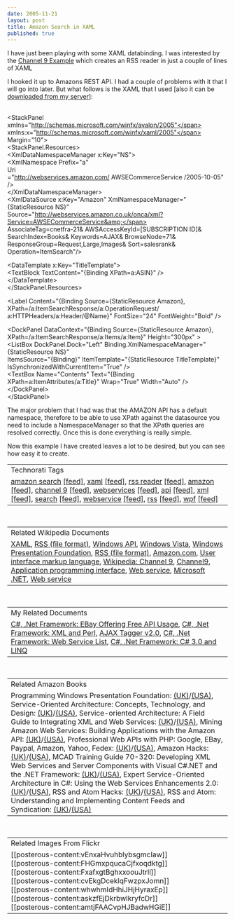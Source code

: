 ```yaml
---
date: 2005-11-21
layout: post
title: Amazon Search in XAML
published: true
---
```

I have just been playing with some XAML databinding.  I was interested by the <a href="http://channel9.msdn.com/Showpost.aspx?postid=110378">Channel 9 Example</a> which creates an RSS reader in just a couple of lines of XAML<p />I hooked it up to Amazons REST API.  I had a couple of problems with it that I will go into later.  But what follows is the XAML that I used [also it can be <a href="http://www.kinlan.co.uk/sample_sources/amazon.xaml">downloaded from my server</a>]:<p /><br /><span class="kwrd">&lt;</span><span class="html">StackPanel</span><br /><span class="attr">xmlns</span><span class="kwrd">="http://schemas.microsoft.com/winfx/avalon/2005"</span> <span class="attr">xmlns:x</span><span class="kwrd">="http://schemas.microsoft.com/winfx/xaml/2005"</span> <span class="attr">Margin</span><span class="kwrd">="10"</span><span class="kwrd">&gt;</span><br />   <span class="kwrd">&lt;</span><span class="html">StackPanel.Resources</span><span class="kwrd">&gt;</span><br />    <span class="kwrd">&lt;</span><span class="html">XmlDataNamespaceManager</span> <span class="attr">x:Key</span><span class="kwrd">="NS"</span><span class="kwrd">&gt;</span><br />              <span class="kwrd">&lt;</span><span class="html">XmlNamespace</span> <span class="attr">Prefix</span><span class="kwrd">="a"</span><br /><span class="attr">Uri</span><br /><span class="kwrd">="http://webservices.amazon.com/ AWSECommerceService /2005-10-05"</span> <span class="kwrd">/&gt;</span><br />       <span class="kwrd">&lt;/</span><span class="html">XmlDataNamespaceManager</span><span class="kwrd">&gt;</span><br />      <span class="kwrd">&lt;</span><span class="html">XmlDataSource</span> <span class="attr">x:Key</span><span class="kwrd">="Amazon"</span> <span class="attr">XmlNamespaceManager</span><span class="kwrd">="{StaticResource NS}"</span><br /><span class="attr">Source</span><span class="kwrd">="http://webservices.amazon.co.uk/onca/xml?Service=AWSECommerceService&amp;</span><br /><span class="kwrd">AssociateTag=cnetfra-21&amp; AWSAccessKeyId=[SUBSCRIPTION ID]&amp;<br /> SearchIndex=Books&amp; Keywords=AJAX&amp; BrowseNode=71&amp; ResponseGroup=Request,Large,Images&amp; Sort=salesrank&amp; Operation=ItemSearch"</span><span class="kwrd">/&gt;</span><p />      <span class="kwrd">&lt;</span><span class="html">DataTemplate</span> <span class="attr">x:Key</span><span class="kwrd">="TitleTemplate"</span><span class="kwrd">&gt;</span><br />         <span class="kwrd">&lt;</span><span class="html">TextBlock</span> <span class="attr">TextContent</span><span class="kwrd">="{Binding XPath=a:ASIN}"</span> <span class="kwrd">/&gt;</span><br />      <span class="kwrd">&lt;/</span><span class="html">DataTemplate</span><span class="kwrd">&gt;</span><br />   <span class="kwrd">&lt;/</span><span class="html">StackPanel.Resources</span><span class="kwrd">&gt;</span><p />   <span class="kwrd">&lt;</span><span class="html">Label</span> <span class="attr">Content</span><span class="kwrd">="{Binding Source={StaticResource Amazon}, XPath=/a:ItemSearchResponse/a:OperationRequest/ a:HTTPHeaders/a:Header/@Name}"</span> <span class="attr">FontSize</span><span class="kwrd">="24"</span> <span class="attr">FontWeight</span><span class="kwrd">="Bold"</span> <span class="kwrd">/&gt;</span>      <p />      <span class="kwrd">&lt;</span><span class="html">DockPanel</span> <span class="attr">DataContext</span><span class="kwrd">="{Binding Source={StaticResource Amazon}, <br />XPath=/a:ItemSearchResponse/a:Items/a:Item}"</span> <span class="attr">Height</span><span class="kwrd">="300px"</span> <span class="kwrd">&gt;</span><br />      <span class="kwrd">&lt;</span><span class="html">ListBox</span> <span class="attr">DockPanel</span>.<span class="attr">Dock</span><span class="kwrd">="Left"</span> <span class="attr">Binding</span>.<span class="attr">XmlNamespaceManager</span><span class="kwrd">="{StaticResource NS}"</span><br /><span class="attr">ItemsSource</span><span class="kwrd">="{Binding}"</span> <span class="attr">ItemTemplate</span><span class="kwrd">="{StaticResource TitleTemplate}"</span> <span class="attr">IsSynchronizedWithCurrentItem</span><span class="kwrd">="True"</span> <span class="kwrd">/&gt;</span><br />      <span class="kwrd">&lt;</span><span class="html">TextBox</span> <span class="attr">Name</span><span class="kwrd">="Contents"</span> <span class="attr">Text</span><span class="kwrd">="{Binding XPath=a:ItemAttributes/a:Title}"</span> <span class="attr">Wrap</span><span class="kwrd">="True"</span> <span class="attr">Width</span><span class="kwrd">="Auto"</span> <span class="kwrd">/&gt;</span><br />   <span class="kwrd">&lt;/</span><span class="html">DockPanel</span><span class="kwrd">&gt;</span><br /><span class="kwrd">&lt;/</span><span class="html">StackPanel</span><span class="kwrd">&gt;</span><p />The major problem that I had was that the AMAZON API has a default namespace, therefore to be able to use XPath against the datasource you need to include a NamespaceManager so that the XPath queries are resolved correctly.  Once this is done everything is really simple.<p />Now this example I have created leaves a lot to be desired, but you can see how easy it to create.<p /><table class="TechnoratiHead TagHeader">
<tr><td>Technorati Tags</td></tr>
<tr class="Technorati"><td>
<a href="http://www.technorati.com/tag/amazon%20search" class="Tag" rel="tag">amazon search</a> <a href="http://feeds.technorati.com/feed/posts/tag/amazon%20search" class="Tag">[feed]</a>, <a href="http://www.technorati.com/tag/xaml" class="Tag" rel="tag">xaml</a> <a href="http://feeds.technorati.com/feed/posts/tag/xaml" class="Tag">[feed]</a>, <a href="http://www.technorati.com/tag/rss%20reader" class="Tag" rel="tag">rss reader</a> <a href="http://feeds.technorati.com/feed/posts/tag/rss%20reader" class="Tag">[feed]</a>, <a href="http://www.technorati.com/tag/amazon" class="Tag" rel="tag">amazon</a> <a href="http://feeds.technorati.com/feed/posts/tag/amazon" class="Tag">[feed]</a>, <a href="http://www.technorati.com/tag/channel%209" class="Tag" rel="tag">channel 9</a> <a href="http://feeds.technorati.com/feed/posts/tag/channel%209" class="Tag">[feed]</a>, <a href="http://www.technorati.com/tag/webservices" class="Tag" rel="tag">webservices</a> <a href="http://feeds.technorati.com/feed/posts/tag/webservices" class="Tag">[feed]</a>, <a href="http://www.technorati.com/tag/api" class="Tag" rel="tag">api</a> <a href="http://feeds.technorati.com/feed/posts/tag/api" class="Tag">[feed]</a>, <a href="http://www.technorati.com/tag/xml" class="Tag" rel="tag">xml</a> <a href="http://feeds.technorati.com/feed/posts/tag/xml" class="Tag">[feed]</a>, <a href="http://www.technorati.com/tag/search" class="Tag" rel="tag">search</a> <a href="http://feeds.technorati.com/feed/posts/tag/search" class="Tag">[feed]</a>, <a href="http://www.technorati.com/tag/webservice" class="Tag" rel="tag">webservice</a> <a href="http://feeds.technorati.com/feed/posts/tag/webservice" class="Tag">[feed]</a>, <a href="http://www.technorati.com/tag/rss" class="Tag" rel="tag">rss</a> <a href="http://feeds.technorati.com/feed/posts/tag/rss" class="Tag">[feed]</a>, <a href="http://www.technorati.com/tag/wpf" class="Tag" rel="tag">wpf</a> <a href="http://feeds.technorati.com/feed/posts/tag/wpf" class="Tag">[feed]</a>
</td></tr>
</table><br /><table class="TechnoratiHead TagHeader">
<tr><td>Related Wikipedia Documents</td></tr>
<tr class="Technorati"><td>
<a href="http://en.wikipedia.org/wiki/XAML" class="Tag" rel="tag">XAML</a>, <a href="http://en.wikipedia.org/wiki/RSS_(protocol)" class="Tag" rel="tag">RSS (file format)</a>, <a href="http://en.wikipedia.org/wiki/Windows_API" class="Tag" rel="tag">Windows API</a>, <a href="http://en.wikipedia.org/wiki/Windows_Longhorn" class="Tag" rel="tag">Windows Vista</a>, <a href="http://en.wikipedia.org/wiki/Avalon_(API)" class="Tag" rel="tag">Windows Presentation Foundation</a>, <a href="http://en.wikipedia.org/wiki/Rss_feed" class="Tag" rel="tag">RSS (file format)</a>, <a href="http://en.wikipedia.org/?title=Amazon.com" class="Tag" rel="tag">Amazon.com</a>, <a href="http://en.wikipedia.org/wiki/User_interface_markup_language" class="Tag" rel="tag">User interface markup language</a>, <a href="http://en.wikipedia.org/wiki/Channel_9" class="Tag" rel="tag">Wikipedia: Channel 9</a>, <a href="http://en.wikipedia.org/wiki/Channel_9_(MSDN)" class="Tag" rel="tag">Channel9</a>, <a href="http://en.wikipedia.org/wiki/API" class="Tag" rel="tag">Application programming interface</a>, <a href="http://en.wikipedia.org/wiki/Web_Service" class="Tag" rel="tag">Web service</a>, <a href="http://en.wikipedia.org/wiki/Microsoft_.NET" class="Tag" rel="tag">Microsoft .NET</a>, <a href="http://en.wikipedia.org/wiki/Webservice" class="Tag" rel="tag">Web service</a>
</td></tr>
</table><br /><table class="TechnoratiHead TagHeader">
<tr><td>My Related Documents</td></tr>
<tr class="Technorati"><td>
<a href="http://www.kinlan.co.uk/2005/11/ebay-offering-free-api-usage.html" class="Tag" rel="tag">C#, .Net Framework: EBay Offering Free API Usage</a>, <a href="http://www.kinlan.co.uk/2005/08/xml-and-perl.html" class="Tag" rel="tag">C#, .Net Framework: XML and Perl</a>, <a href="http://www.kinlan.co.uk/AjaxExperiments/AjaxTag2" class="Tag" rel="tag">AJAX Tagger v2.0</a>, <a href="http://www.kinlan.co.uk/2005/09/web-service-list.html" class="Tag" rel="tag">C#, .Net Framework: Web Service List</a>, <a href="http://www.kinlan.co.uk/2005/09/c-30-and-linq.html" class="Tag" rel="tag">C#, .Net Framework: C# 3.0 and LINQ</a>
</td></tr>
</table><br /><table class="TechnoratiHead TagHeader">
<tr><td>Related Amazon Books</td></tr>
<tr class="Technorati"><td>Programming Windows Presentation Foundation: <a href="http://www.amazon.co.uk/exec/obidos/redirect?tag=cnetfra-21&amp;link_code=xm2&amp;camp=2025&amp;creative=165953&amp;path=http://www.amazon.co.uk/gp/redirect.html%253fASIN=0596101139%2526tag=cnetfra-21%2526lcode=xm2%2526cID=2025%2526ccmID=165953%2526location=/o/ASIN/0596101139%25253FSubscriptionId=0CM2PVF6VAHJQKW5G782" class="Tag" rel="tag">(UK)</a>/<a href="http://www.amazon.com/exec/obidos/redirect?tag=cnetfra-20&amp;link_code=xm2&amp;camp=2025&amp;creative=165953&amp;path=http://www.amazon.com/gp/redirect.html%253fASIN=0596101139%2526tag=cnetfra-20%2526lcode=xm2%2526cID=2025%2526ccmID=165953%2526location=/o/ASIN/0596101139%25253FSubscriptionId=0CM2PVF6VAHJQKW5G782" class="Tag" rel="tag">(USA)</a>, Service-Oriented Architecture: Concepts, Technology, and Design: <a href="http://www.amazon.co.uk/exec/obidos/redirect?tag=cnetfra-21&amp;link_code=xm2&amp;camp=2025&amp;creative=165953&amp;path=http://www.amazon.co.uk/gp/redirect.html%253fASIN=0131858580%2526tag=cnetfra-21%2526lcode=xm2%2526cID=2025%2526ccmID=165953%2526location=/o/ASIN/0131858580%25253FSubscriptionId=0CM2PVF6VAHJQKW5G782" class="Tag" rel="tag">(UK)</a>/<a href="http://www.amazon.com/exec/obidos/redirect?tag=cnetfra-20&amp;link_code=xm2&amp;camp=2025&amp;creative=165953&amp;path=http://www.amazon.com/gp/redirect.html%253fASIN=0131858580%2526tag=cnetfra-20%2526lcode=xm2%2526cID=2025%2526ccmID=165953%2526location=/o/ASIN/0131858580%25253FSubscriptionId=0CM2PVF6VAHJQKW5G782" class="Tag" rel="tag">(USA)</a>, Service-oriented Architecture: A Field Guide to Integrating XML and Web Services: <a href="http://www.amazon.co.uk/exec/obidos/redirect?tag=cnetfra-21&amp;link_code=xm2&amp;camp=2025&amp;creative=165953&amp;path=http://www.amazon.co.uk/gp/redirect.html%253fASIN=0131428985%2526tag=cnetfra-21%2526lcode=xm2%2526cID=2025%2526ccmID=165953%2526location=/o/ASIN/0131428985%25253FSubscriptionId=0CM2PVF6VAHJQKW5G782" class="Tag" rel="tag">(UK)</a>/<a href="http://www.amazon.com/exec/obidos/redirect?tag=cnetfra-20&amp;link_code=xm2&amp;camp=2025&amp;creative=165953&amp;path=http://www.amazon.com/gp/redirect.html%253fASIN=0131428985%2526tag=cnetfra-20%2526lcode=xm2%2526cID=2025%2526ccmID=165953%2526location=/o/ASIN/0131428985%25253FSubscriptionId=0CM2PVF6VAHJQKW5G782" class="Tag" rel="tag">(USA)</a>, Mining Amazon Web Services: Building Applications with the Amazon API: <a href="http://www.amazon.co.uk/exec/obidos/redirect?tag=cnetfra-21&amp;link_code=xm2&amp;camp=2025&amp;creative=165953&amp;path=http://www.amazon.co.uk/gp/redirect.html%253fASIN=0782143075%2526tag=cnetfra-21%2526lcode=xm2%2526cID=2025%2526ccmID=165953%2526location=/o/ASIN/0782143075%25253FSubscriptionId=0CM2PVF6VAHJQKW5G782" class="Tag" rel="tag">(UK)</a>/<a href="http://www.amazon.com/exec/obidos/redirect?tag=cnetfra-20&amp;link_code=xm2&amp;camp=2025&amp;creative=165953&amp;path=http://www.amazon.com/gp/redirect.html%253fASIN=0782143075%2526tag=cnetfra-20%2526lcode=xm2%2526cID=2025%2526ccmID=165953%2526location=/o/ASIN/0782143075%25253FSubscriptionId=0CM2PVF6VAHJQKW5G782" class="Tag" rel="tag">(USA)</a>, Professional Web APIs with PHP: Google, EBay, Paypal, Amazon, Yahoo, Fedex: <a href="http://www.amazon.co.uk/exec/obidos/redirect?tag=cnetfra-21&amp;link_code=xm2&amp;camp=2025&amp;creative=165953&amp;path=http://www.amazon.co.uk/gp/redirect.html%253fASIN=0764589547%2526tag=cnetfra-21%2526lcode=xm2%2526cID=2025%2526ccmID=165953%2526location=/o/ASIN/0764589547%25253FSubscriptionId=0CM2PVF6VAHJQKW5G782" class="Tag" rel="tag">(UK)</a>/<a href="http://www.amazon.com/exec/obidos/redirect?tag=cnetfra-20&amp;link_code=xm2&amp;camp=2025&amp;creative=165953&amp;path=http://www.amazon.com/gp/redirect.html%253fASIN=0764589547%2526tag=cnetfra-20%2526lcode=xm2%2526cID=2025%2526ccmID=165953%2526location=/o/ASIN/0764589547%25253FSubscriptionId=0CM2PVF6VAHJQKW5G782" class="Tag" rel="tag">(USA)</a>, Amazon Hacks: <a href="http://www.amazon.co.uk/exec/obidos/redirect?tag=cnetfra-21&amp;link_code=xm2&amp;camp=2025&amp;creative=165953&amp;path=http://www.amazon.co.uk/gp/redirect.html%253fASIN=0596005423%2526tag=cnetfra-21%2526lcode=xm2%2526cID=2025%2526ccmID=165953%2526location=/o/ASIN/0596005423%25253FSubscriptionId=0CM2PVF6VAHJQKW5G782" class="Tag" rel="tag">(UK)</a>/<a href="http://www.amazon.com/exec/obidos/redirect?tag=cnetfra-20&amp;link_code=xm2&amp;camp=2025&amp;creative=165953&amp;path=http://www.amazon.com/gp/redirect.html%253fASIN=0596005423%2526tag=cnetfra-20%2526lcode=xm2%2526cID=2025%2526ccmID=165953%2526location=/o/ASIN/0596005423%25253FSubscriptionId=0CM2PVF6VAHJQKW5G782" class="Tag" rel="tag">(USA)</a>, MCAD Training Guide 70-320: Developing XML Web Services and Server Components with Visual C#.NET and the .NET Framework: <a href="http://www.amazon.co.uk/exec/obidos/redirect?tag=cnetfra-21&amp;link_code=xm2&amp;camp=2025&amp;creative=165953&amp;path=http://www.amazon.co.uk/gp/redirect.html%253fASIN=0789728249%2526tag=cnetfra-21%2526lcode=xm2%2526cID=2025%2526ccmID=165953%2526location=/o/ASIN/0789728249%25253FSubscriptionId=0CM2PVF6VAHJQKW5G782" class="Tag" rel="tag">(UK)</a>/<a href="http://www.amazon.com/exec/obidos/redirect?tag=cnetfra-20&amp;link_code=xm2&amp;camp=2025&amp;creative=165953&amp;path=http://www.amazon.com/gp/redirect.html%253fASIN=0789728249%2526tag=cnetfra-20%2526lcode=xm2%2526cID=2025%2526ccmID=165953%2526location=/o/ASIN/0789728249%25253FSubscriptionId=0CM2PVF6VAHJQKW5G782" class="Tag" rel="tag">(USA)</a>, Expert Service-Oriented Architecture in C#: Using the Web Services Enhancements 2.0: <a href="http://www.amazon.co.uk/exec/obidos/redirect?tag=cnetfra-21&amp;link_code=xm2&amp;camp=2025&amp;creative=165953&amp;path=http://www.amazon.co.uk/gp/redirect.html%253fASIN=1590593901%2526tag=cnetfra-21%2526lcode=xm2%2526cID=2025%2526ccmID=165953%2526location=/o/ASIN/1590593901%25253FSubscriptionId=0CM2PVF6VAHJQKW5G782" class="Tag" rel="tag">(UK)</a>/<a href="http://www.amazon.com/exec/obidos/redirect?tag=cnetfra-20&amp;link_code=xm2&amp;camp=2025&amp;creative=165953&amp;path=http://www.amazon.com/gp/redirect.html%253fASIN=1590593901%2526tag=cnetfra-20%2526lcode=xm2%2526cID=2025%2526ccmID=165953%2526location=/o/ASIN/1590593901%25253FSubscriptionId=0CM2PVF6VAHJQKW5G782" class="Tag" rel="tag">(USA)</a>, RSS and Atom Hacks: <a href="http://www.amazon.co.uk/exec/obidos/redirect?tag=cnetfra-21&amp;link_code=xm2&amp;camp=2025&amp;creative=165953&amp;path=http://www.amazon.co.uk/gp/redirect.html%253fASIN=0596101457%2526tag=cnetfra-21%2526lcode=xm2%2526cID=2025%2526ccmID=165953%2526location=/o/ASIN/0596101457%25253FSubscriptionId=0CM2PVF6VAHJQKW5G782" class="Tag" rel="tag">(UK)</a>/<a href="http://www.amazon.com/exec/obidos/redirect?tag=cnetfra-20&amp;link_code=xm2&amp;camp=2025&amp;creative=165953&amp;path=http://www.amazon.com/gp/redirect.html%253fASIN=0596101457%2526tag=cnetfra-20%2526lcode=xm2%2526cID=2025%2526ccmID=165953%2526location=/o/ASIN/0596101457%25253FSubscriptionId=0CM2PVF6VAHJQKW5G782" class="Tag" rel="tag">(USA)</a>, RSS and Atom: Understanding and Implementing Content Feeds and Syndication: <a href="http://www.amazon.co.uk/exec/obidos/redirect?tag=cnetfra-21&amp;link_code=xm2&amp;camp=2025&amp;creative=165953&amp;path=http://www.amazon.co.uk/gp/redirect.html%253fASIN=1904811574%2526tag=cnetfra-21%2526lcode=xm2%2526cID=2025%2526ccmID=165953%2526location=/o/ASIN/1904811574%25253FSubscriptionId=0CM2PVF6VAHJQKW5G782" class="Tag" rel="tag">(UK)</a>/<a href="http://www.amazon.com/exec/obidos/redirect?tag=cnetfra-20&amp;link_code=xm2&amp;camp=2025&amp;creative=165953&amp;path=http://www.amazon.com/gp/redirect.html%253fASIN=1904811574%2526tag=cnetfra-20%2526lcode=xm2%2526cID=2025%2526ccmID=165953%2526location=/o/ASIN/1904811574%25253FSubscriptionId=0CM2PVF6VAHJQKW5G782" class="Tag" rel="tag">(USA)</a>
</td></tr>
</table><br /><table class="TechnoratiHead TagHeader">
<tr><td>Related Images From Flickr</td></tr>
<tr class="Technorati"><td>
<span style="float: left;">[[posterous-content:vEnxaHvuhblybsgmcIaw]]</span><span style="float: left;">[[posterous-content:FHGmxpqucaCjfxoqdktg]]</span><span style="float: left;">[[posterous-content:FxafxgtBghxxoouJtrll]]</span><span style="float: left;">[[posterous-content:cvEkgDceklqFwzpxJomn]]</span><span style="float: left;">[[posterous-content:whwhmIdHhiJHjHyraxEp]]</span><span style="float: left;">[[posterous-content:askzfEjDkrbwlkryfcDr]]</span><span style="float: left;">[[posterous-content:amtjFAACvpHJBadwHGiE]]</span>
</td></tr>
</table><div class="blogger-post-footer"><img class="posterous_download_image" src="https://blogger.googleusercontent.com/tracker/8109338-113261540150833567?l=www.kinlan.co.uk%2Findex.html" height="1" alt="" width="1" /></div>

